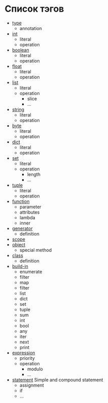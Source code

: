 # Список тэгов

- [type](type.md)
    - annotation
- [int](int.md)
    - literal
    - operation
- [boolean](boolean.md)
    - literal
    - operation
- [float](float.md)
    - literal
    - operation
- [list](list.md)
    - literal
    - operation
        - slice
        - ...
- [string](string.md)
    - literal
    - operation
- [byte](byte.md)
    - literal
    - operation
- [dict](dict.md)
    - literal
    - operation
- [set](set.md)
    - literal
    - operation
        - length
        - ...
- [tuple](tuple.md)
    - literal
    - operation
- [function](function.md)
    - parameter
    - attributes
    - lambda
    - inner
- [generator](generator.md)
    - definition
- [scope](scope.md)
- [object](object.md)
    - special method
- [class](class.md)
    - definition
- [build-in](build-in.md)
    - enumerate
    - filter
    - map
    - filter
    - list
    - dict
    - set
    - tuple
    - sum
    - int
    - bool
    - any
    - iter
    - next
    - print
- [expression](expression.md)
    - priority
    - operation
        - modulo
        - ...
- [statement](statement.md) Simple and compound statement
    - assignment
    - if
    - ...

